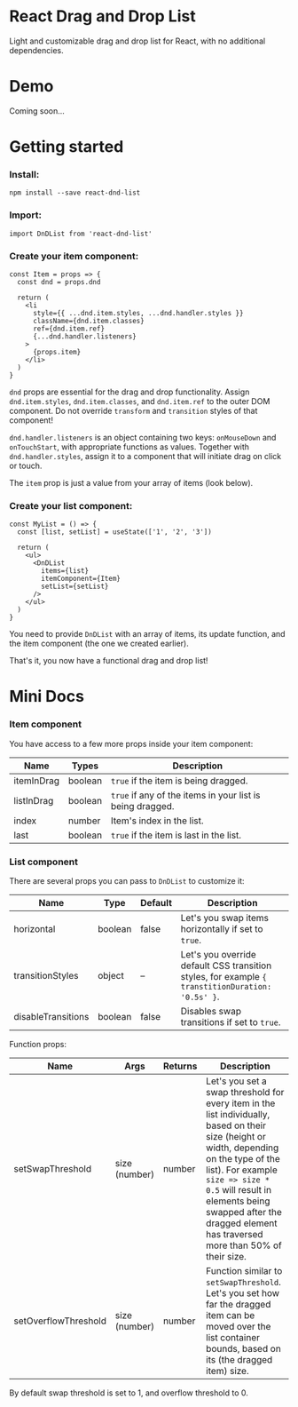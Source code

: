 # React Drag and Drop List
Light and customizable drag and drop list for React, with no additional dependencies.

# Demo
Coming soon...

# Getting started
### Install:
`npm install --save react-dnd-list`

### Import:
`import DnDList from 'react-dnd-list'`

### Create your item component:
```
const Item = props => {
  const dnd = props.dnd

  return (
    <li
      style={{ ...dnd.item.styles, ...dnd.handler.styles }}
      className={dnd.item.classes}
      ref={dnd.item.ref}
      {...dnd.handler.listeners}
    >
      {props.item}
    </li>
  )
}
```
`dnd` props are essential for the drag and drop functionality. Assign `dnd.item.styles`, `dnd.item.classes`, and `dnd.item.ref` to the outer DOM component. Do not override `transform` and `transition` styles of that component! 

`dnd.handler.listeners` is an object containing two keys: `onMouseDown` and `onTouchStart`, with appropriate functions as values. Together with `dnd.handler.styles`, assign it to a component that will initiate drag on click or touch.

The `item` prop is just a value from your array of items (look below).

### Create your list component:
```
const MyList = () => {
  const [list, setList] = useState(['1', '2', '3'])

  return (
    <ul>
      <DnDList
        items={list}
        itemComponent={Item}
        setList={setList}
      />
    </ul>
  )
}
```
You need to provide `DnDList` with an array of items, its update function, and the item component (the one we created earlier).

That's it, you now have a functional drag and drop list!

# Mini Docs
### Item component
You have access to a few more props inside your item component:

Name | Types | Description
--- | --- | ---
itemInDrag | boolean | `true` if the item is being dragged.
listInDrag | boolean | `true` if any of the items in your list is being dragged.
index | number | Item's index in the list.
last | boolean | `true` if the item is last in the list.

### List component
There are several props you can pass to `DnDList` to customize it:

Name | Type | Default | Description
--- | --- | --- | ---
horizontal | boolean | false | Let's you swap items horizontally if set to `true`.
transitionStyles | object | – | Let's you override default CSS transition styles, for example `{ transtitionDuration: '0.5s' }`.
disableTransitions | boolean | false | Disables swap transitions if set to `true`.

Function props:


Name | Args | Returns | Description
--- | --- | --- | ---
setSwapThreshold | size (number) | number | Let's you set a swap threshold for every item in the list individually, based on their size (height or width, depending on the type of the list). For example `size => size * 0.5` will result in elements being swapped after the dragged element has traversed more than 50% of their size.
setOverflowThreshold | size (number) | number | Function similar to `setSwapThreshold`. Let's you set how far the dragged item can be moved over the list container bounds, based on its (the dragged item) size.


By default swap threshold is set to 1, and overflow threshold to 0.
